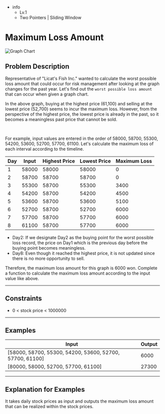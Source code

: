 -   info
    -   Lv.1
    -   Two Pointers | Sliding Window

# Maximum Loss Amount

![Graph Chart](./9_2.webp)

## Problem Description

Representative of "Licat's Fish Inc." wanted to calculate the worst possible loss amount that could occur for risk management after looking at the graph changes for the past year. Let's find out the `worst possible loss amount` that can occur when given a graph chart.

In the above graph, buying at the highest price (61,100) and selling at the lowest price (52,700) seems to incur the maximum loss. However, from the perspective of the highest price, the lowest price is already in the past, so it becomes a meaningless past price that cannot be sold.

<br/>

For example, input values are entered in the order of 58000, 58700, 55300, 54200, 53600, 52700, 57700, 61100. Let's calculate the maximum loss of each interval according to the timeline.

| Day | Input | Highest Price | Lowest Price | Maximum Loss |
| --- | ----- | ------------- | ------------ | ------------ |
| 1   | 58000 | 58000         | 58000        | 0            |
| 2   | 58700 | 58700         | 58700        | 0            |
| 3   | 55300 | 58700         | 55300        | 3400         |
| 4   | 54200 | 58700         | 54200        | 4500         |
| 5   | 53600 | 58700         | 53600        | 5100         |
| 6   | 52700 | 58700         | 52700        | 6000         |
| 7   | 57700 | 58700         | 57700        | 6000         |
| 8   | 61100 | 58700         | 57700        | 6000         |

-   Day2: If we designate Day2 as the buying point for the worst possible loss record, the price on Day1 which is the previous day before the buying point becomes meaningless.
-   Day8: Even though it reached the highest price, it is not updated since there is no more opportunity to sell.

Therefore, the maximum loss amount for this graph is 6000 won. Complete a function to calculate the maximum loss amount according to the input value like above.

---

## Constraints

-   0 < stock price < 1000000

---

## Examples

| Input                                                    | Output |
| -------------------------------------------------------- | ------ |
| [58000, 58700, 55300, 54200, 53600, 52700, 57700, 61100] | 6000   |
| [80000, 58000, 52700, 57700, 61100]                      | 27300  |

---

## Explanation for Examples

It takes daily stock prices as input and outputs the maximum loss amount that can be realized within the stock prices.
